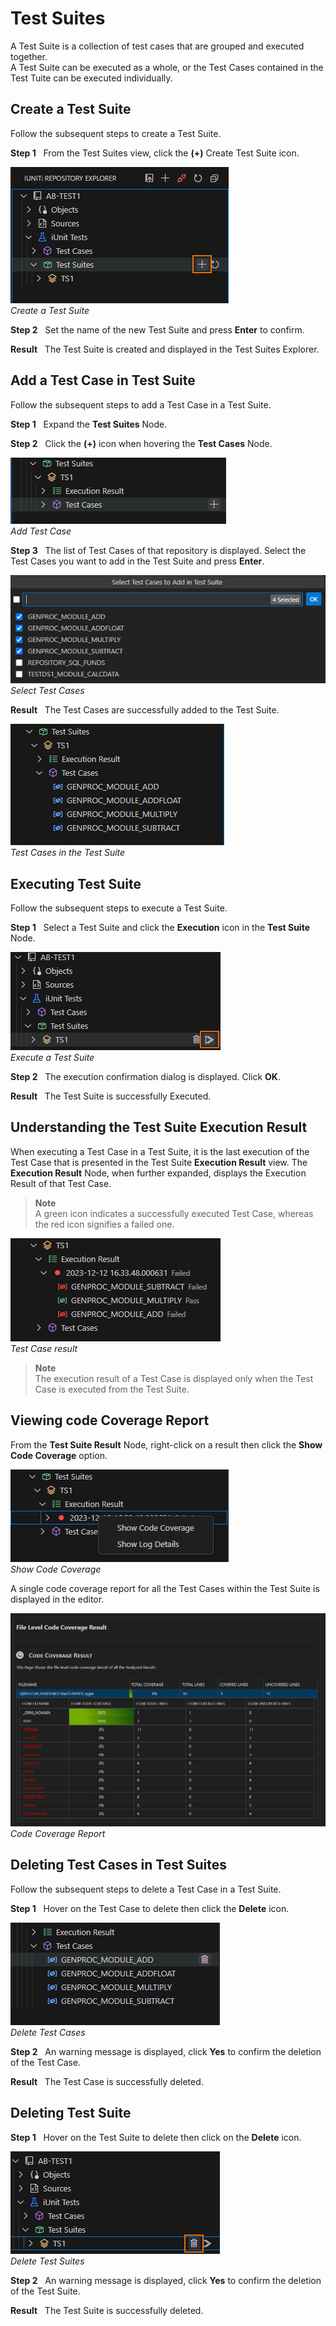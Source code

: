 # Test Suites

A Test Suite is a collection of test cases that are grouped and executed together.  
A Test Suite can be executed as a whole, or the Test Cases contained in the Test Tuite can be executed individually.

## Create a Test Suite

Follow the subsequent steps to create a Test Suite.

**Step 1** &nbsp; From the Test Suites view, click the **(+)** Create Test Suite icon.

![create-testsuite](./../../media/create-testsuite.png)  
_Create a Test Suite_

**Step 2** &nbsp; Set the name of the new Test Suite and press **Enter** to confirm.

<!--![create-testsuite](./../../media/testsuite-name.png)-->

**Result** &nbsp; The Test Suite is created and displayed in the Test Suites Explorer.

## Add a Test Case in Test Suite
Follow the subsequent steps to add a Test Case in a Test Suite.

**Step 1** &nbsp; Expand the **Test Suites** Node.

**Step 2** &nbsp; Click the **(+)** icon when hovering the **Test Cases** Node.
   
![add-testcase](./../../media/add-testcase-testsuite.png)  
_Add Test Case_

**Step 3** &nbsp; The list of Test Cases of that repository is displayed. Select the Test Cases you want to add in the Test Suite and press **Enter**.

![add-testcase-list](./../../media/add-testcase-list.png)  
_Select Test Cases_

**Result** &nbsp; The Test Cases are successfully added to the Test Suite.

![add-testcase-list](./../../media/testcase-testsuite-list.png)  
_Test Cases in the Test Suite_

## Executing Test Suite

Follow the subsequent steps to execute a Test Suite.

**Step 1** &nbsp; Select a Test Suite and click the **Execution** icon in the **Test Suite** Node.

![execute-testsuite](./../../media/execute-testsuite.png)  
_Execute a Test Suite_

**Step 2** &nbsp; The execution confirmation dialog is displayed. Click **OK**.

**Result** &nbsp; The Test Suite is successfully Executed.

## Understanding the Test Suite Execution Result

When executing a Test Case in a Test Suite, it is the last execution of the Test Case that is presented in the Test Suite **Execution Result** view.
The **Execution Result** Node, when further expanded, displays the Execution Result of that Test Case.

> **Note**  
A green icon indicates a successfully executed Test Case, whereas the red icon signifies a failed one.  

![testcase-result](./../../media/testsuite-result.png)  
_Test Case result_

> **Note**  
The execution result of a Test Case is displayed only when the Test Case is executed from the Test Suite.

## Viewing code Coverage Report

From the **Test Suite Result** Node, right-click on a result then click the **Show Code Coverage** option.

![code-coverage](./../../media/testsuite-code-coverage.png)  
_Show Code Coverage_

A single code coverage report for all the Test Cases within the Test Suite is displayed in the editor.

![code-coverage-report](./../../media/code-coverage-report.png)  
_Code Coverage Report_

## Deleting Test Cases in Test Suites

Follow the subsequent steps to delete a Test Case in a Test Suite. 

**Step 1** &nbsp; Hover on the Test Case to delete then click the **Delete** icon.

![delete-testcase](./../../media/delete-testcase-testsuite.png)  
_Delete Test Cases_

**Step 2** &nbsp; An warning message is displayed, click **Yes** to confirm the deletion of the Test Case.

<!-- This is repetitive ? 4. Click on the Delete button to delete the Test Case.-->

<!-- ![delete-testcase](./../../media/delete-testcase-testsuite-prompt.png)-->

**Result** &nbsp; The Test Case is successfully deleted.

## Deleting Test Suite

**Step 1** &nbsp; Hover on the Test Suite to delete then click on the **Delete** icon.

![delete-testsuite](./../../media/delete-testsuite.png)  
_Delete Test Suites_

**Step 2** &nbsp; An warning message is displayed, click **Yes** to confirm the deletion of the Test Suite.

**Result** &nbsp; The Test Suite is successfully deleted.

<!-- This is repetitive ? 4. Click on the Delete button to delete the Test Suite.-->

<!-- 
## Create a test suite
1. In the Test Suites view, click the  Create Test Suite icon ➕. 

SC

2. Define a Test Suite Name and Press Enter. 

Result : The test suite is created and is displayed in the Test Suites view.

## Add Test Case in Test Suite
1. To add test cases to a test suite, Click on the ➕sign on Hovering the Test Suite Name.

(-sc-)

2. A List of Test Cases of that Repository will Appear. Select the Test Cases You want to add in the Test Suite and press Enter.

(-sc-)

Result : The Test cases are added to the test suite.

(-sc-)

## Delete Test Cases in Test Suite 	
Step 1 :  Right click on the test Case you want to delete.  
Step 2 :  Click delete from the Context menu.  
Result :  Test Case will get Deleted.  

(-sc-)

## Deleting Test Suite
Step 1 :  Right click on the Test Suite  you want to delete.  
Step 2 :  Click delete from the Context menu.  
Result :  Test Suite will be Deleted.  

(-sc-)

## Executing Test Suite
Step 1 : To execute the selected test suite, Click on the Execution Icon on the Test Suite Node.  
Step 2 : The execution confirmation dialog is displayed. Click OK.  
Result : Test Suite Will get Executed.  

(-sc-)

## Understanding the Test Suite Execution Result
When executing a test case in a test suite, it is the last execution of the test case that is presented in the test suite Execution Results view.  
The Execution Result Node when further expanded will show the Execution Result of that Test Suite.  

(-sc-)

When executing a test case in a test suite, it is the last execution of the test case that is presented in the test suite Execution Results view. The test case Execution Results view gives access to the individual result of all the executions of the test case.

(-sc-)

## Viewing code Coverage Report 
On the Test Suite Result Node , Right click to show the context menu then click on “Show Code Coverage”

A single code coverage report for all the test cases within the test suite is displayed in the editor.

(-sc-) -->